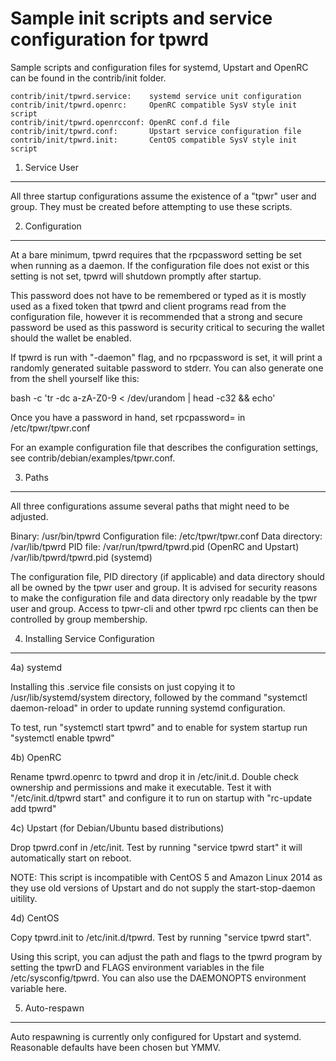 Sample init scripts and service configuration for tpwrd
==========================================================

Sample scripts and configuration files for systemd, Upstart and OpenRC
can be found in the contrib/init folder.

    contrib/init/tpwrd.service:    systemd service unit configuration
    contrib/init/tpwrd.openrc:     OpenRC compatible SysV style init script
    contrib/init/tpwrd.openrcconf: OpenRC conf.d file
    contrib/init/tpwrd.conf:       Upstart service configuration file
    contrib/init/tpwrd.init:       CentOS compatible SysV style init script

1. Service User
---------------------------------

All three startup configurations assume the existence of a "tpwr" user
and group.  They must be created before attempting to use these scripts.

2. Configuration
---------------------------------

At a bare minimum, tpwrd requires that the rpcpassword setting be set
when running as a daemon.  If the configuration file does not exist or this
setting is not set, tpwrd will shutdown promptly after startup.

This password does not have to be remembered or typed as it is mostly used
as a fixed token that tpwrd and client programs read from the configuration
file, however it is recommended that a strong and secure password be used
as this password is security critical to securing the wallet should the
wallet be enabled.

If tpwrd is run with "-daemon" flag, and no rpcpassword is set, it will
print a randomly generated suitable password to stderr.  You can also
generate one from the shell yourself like this:

bash -c 'tr -dc a-zA-Z0-9 < /dev/urandom | head -c32 && echo'

Once you have a password in hand, set rpcpassword= in /etc/tpwr/tpwr.conf

For an example configuration file that describes the configuration settings,
see contrib/debian/examples/tpwr.conf.

3. Paths
---------------------------------

All three configurations assume several paths that might need to be adjusted.

Binary:              /usr/bin/tpwrd
Configuration file:  /etc/tpwr/tpwr.conf
Data directory:      /var/lib/tpwrd
PID file:            /var/run/tpwrd/tpwrd.pid (OpenRC and Upstart)
                     /var/lib/tpwrd/tpwrd.pid (systemd)

The configuration file, PID directory (if applicable) and data directory
should all be owned by the tpwr user and group.  It is advised for security
reasons to make the configuration file and data directory only readable by the
tpwr user and group.  Access to tpwr-cli and other tpwrd rpc clients
can then be controlled by group membership.

4. Installing Service Configuration
-----------------------------------

4a) systemd

Installing this .service file consists on just copying it to
/usr/lib/systemd/system directory, followed by the command
"systemctl daemon-reload" in order to update running systemd configuration.

To test, run "systemctl start tpwrd" and to enable for system startup run
"systemctl enable tpwrd"

4b) OpenRC

Rename tpwrd.openrc to tpwrd and drop it in /etc/init.d.  Double
check ownership and permissions and make it executable.  Test it with
"/etc/init.d/tpwrd start" and configure it to run on startup with
"rc-update add tpwrd"

4c) Upstart (for Debian/Ubuntu based distributions)

Drop tpwrd.conf in /etc/init.  Test by running "service tpwrd start"
it will automatically start on reboot.

NOTE: This script is incompatible with CentOS 5 and Amazon Linux 2014 as they
use old versions of Upstart and do not supply the start-stop-daemon uitility.

4d) CentOS

Copy tpwrd.init to /etc/init.d/tpwrd. Test by running "service tpwrd start".

Using this script, you can adjust the path and flags to the tpwrd program by
setting the tpwrD and FLAGS environment variables in the file
/etc/sysconfig/tpwrd. You can also use the DAEMONOPTS environment variable here.

5. Auto-respawn
-----------------------------------

Auto respawning is currently only configured for Upstart and systemd.
Reasonable defaults have been chosen but YMMV.
